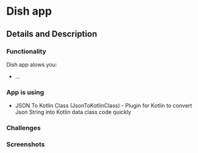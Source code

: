 # Dish app
## Details and Description
### Functionality
Dish app alows you:
* ...

### App is using
* JSON To Kotlin Class ​(JsonToKotlinClass)​ - Plugin for Kotlin to convert Json String into Kotlin data class code quickly

### Challenges


### Screenshots

